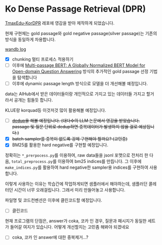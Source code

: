 # Ko Dense Passage Retrieval (DPR)

[TmaxEdu-KorDPR](https://github.com/TmaxEdu/KorDPR/tree/master) 레포에 영감을 받아 제작하게 되었습니다.

현재 구현체는
gold passage와 gold negative passage(silver passage)는 기존의 방식을 동일하게 차용합니다.

[wandb log](https://wandb.ai/bart_tadev/kodpr?workspace=user-bart_tadev)

-   [x] chunking 멀티 프로세스 적용하기
-   [ ] 이후에 [Multi-passage BERT: A Globally Normalized BERT Model for Open-domain Question Answering](https://arxiv.org/abs/1908.08167) 방식의 추가적인 gold passage 선정 기법을 탐색합니다
-   [ ] 이후에 dynamic passage length 방식으로 모델을 더 개선해볼 예정입니다.

data는 AIHub에서 받은 데이터들이랑 개인적으로 가지고 있는 데이터들 가지고 할거라서 공개는 힘들듯 합니다.

KLUE랑 korquad등 이것저것 많이 활용해볼 예정입니다.

-   [ ] ~~[dedup](https://github.com/ChenghaoMou/text-dedup)을 해볼 예정입니다. (대다수의 LLM 논문에서 영감을 받았습니다. passage 및 질문 단위로 dedup하면 중복데이터가 발생하지 않을 걸로 예상됩니다.)~~
-   [x] ~~batch sampler를 중복이 없도록 강제 구현해야 할까요? (고민중)~~
-   [x] BM25를 활용한 hard negative를 구현할 예정입니다.

정확히는 `*_prerpocess.py`를 이용하여, raw data들을 jsonl 포맷으로 전처리 한 다음, `total_preprocess.py`를 이용하여 bm25 indices를 만듭니다. 그 이후에 `make_indices.py`를 활용하여 hard negative한 sampler용 indices를 구현하여 사용합니다.

이렇게 사용하는 이유는 학습간에 작업하게되면 샘플러에서 해야하는데, 샘플러던 콜레터던 시간이 너무 오래걸립니다. 그래서 미리 만들어놓고 사용합니다.

파일명 및 코드컨벤션은 이후에 클린코드할 예정입니다.

-   [ ] 클린코드

현재 프로그램의 단점은, answer가 coka, 코카 인 경우, 질문과 패시지가 동일한 세트가 들어갈 여지가 있습니다. 어떻게 개선할지는 고민좀 해봐야 되겠네요

-   [ ] coka, 코카 인 answer에 대한 중복제거...?

